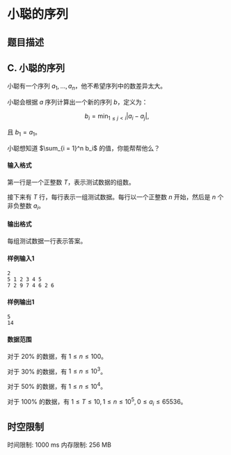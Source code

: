 # 小聪的序列

## 题目描述

## C. 小聪的序列

小聪有一个序列 $a_1, \dots, a_n$，他不希望序列中的数差异太大。

小聪会根据 $a$ 序列计算出一个新的序列 $b$，定义为：

$$ b_i = \min_{1 \leq j < i}{|a_i - a_j|}, $$

且 $b_1 = a_1$。

小聪想知道 $\sum_{i = 1}^n b_i$ 的值，你能帮帮他么？

#### 输入格式
第一行是一个正整数 $T$，表示测试数据的组数。

接下来有 $T$ 行，每行表示一组测试数据。每行以一个正整数 $n$ 开始，然后是 $n$ 个非负整数 $a_i$。

#### 输出格式
每组测试数据一行表示答案。


#### 样例输入1
```
2
5 1 2 3 4 5
7 2 9 7 4 6 2 6
```
#### 样例输出1
```
5
14
```

#### 数据范围
对于 $20\%$ 的数据，有 $1 \leq n \leq 100$。

对于 $30\%$ 的数据，有 $1 \leq n \leq 10^3$。

对于 $50\%$ 的数据，有 $1 \leq n \leq 10^4$。

对于 $100\%$ 的数据，有 $1 \leq T \leq 10, 1 \leq n \leq 10^5, 0 \leq a_i \leq 65536$。


## 时空限制

时间限制: 1000 ms
内存限制: 256 MB
